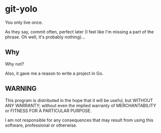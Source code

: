 # git-yolo

You only live once.

As they say, commit often, perfect later (I feel like I'm missing a part of the phrase. Oh well, it's probably nothing)...

## Why

Why not?

Also, it gave me a reason to write a project in Go.

## WARNING

This program is distributed in the hope that it will be useful,
but WITHOUT ANY WARRANTY; without even the implied warranty of
MERCHANTABILITY or FITNESS FOR A PARTICULAR PURPOSE.

I am not responsible for any consequences that may result from using this software,
professional or otherwise.
